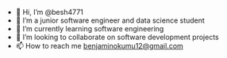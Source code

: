 - 👋 Hi, I’m @besh4771
- 👀 I’m a junior software engineer and data science student
- 🌱 I’m currently learning software engineering
- 💞️ I’m looking to collaborate on software development projects
- 📫 How to reach me benjaminokumu12@gmail.com

<!---
besh4771/besh4771 is a ✨ special ✨ repository because its `README.md` (this file) appears on your GitHub profile.
You can click the Preview link to take a look at your changes.
--->
